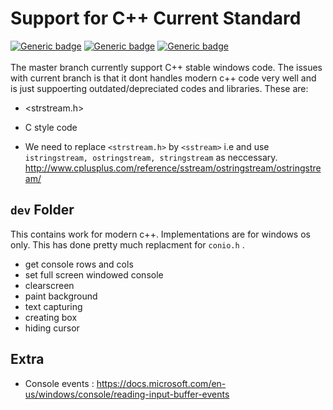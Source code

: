 # Support for C++ Current Standard 

[![Generic badge](https://img.shields.io/badge/C++11-GREEN.svg)](https://shields.io/)
[![Generic badge](https://img.shields.io/badge/C++14-GREEN.svg)](https://shields.io/)
[![Generic badge](https://img.shields.io/badge/C++17-GREEN.svg)](https://shields.io/)
\
\
The master branch currently support C++ stable windows code. The issues with current branch is that it dont handles modern c++ code very well and is just suppoerting outdated/depreciated codes and libraries. These are:

* <strstream.h>
* C style code

* We need to replace ``` <strstream.h> ``` by ``` <sstream> ``` i.e and use ``` istringstream, ostringstream, stringstream``` as neccessary.
	http://www.cplusplus.com/reference/sstream/ostringstream/ostringstream/

## ```dev``` Folder

This contains work for modern c++. Implementations are for windows os only. This has done pretty much replacment for ```conio.h``` .
* get console rows and cols
* set full screen windowed console
* clearscreen
* paint background
* text capturing
* creating box
* hiding cursor

## Extra

* Console events : https://docs.microsoft.com/en-us/windows/console/reading-input-buffer-events